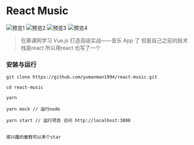 # React Music
![预览1](./01pic.gif)
![预览2](./02pic.gif)
![预览3](./03pic.gif)
![预览4](./04pic.gif)

> 在慕课网学习 Vue.js 打造高级实战——音乐 App 了 但是自己之前的技术栈是react 所以用react 也写了一个

### 安装与运行

```
git clone https://github.com/yumanman1994/react-music.git

cd react-music

yarn 

yarn mock // 运行node

yarn start // 运行项目 访问 http://localhost:3000


感兴趣的童鞋可以来个star
